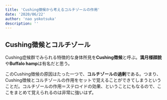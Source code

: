 ```yaml
---
title: 'Cushing徴候から考えるコルチゾールの作用'
date: '2020/06/22'
author: 'nao yokotsuka'
description: ''
---
```


## Cushing徴候とコルチゾール

Cushing症候群でみられる特徴的な身体所見を**Cushing徴候**と呼ぶ。**満月様顔貌**や**Buffalo hamp**は有名だと思う。

このCushing徴候の原因はたった一つで、**コルチゾールの過剰**である。つまり、Cushing徴候とコルチゾールの作用をセットで覚えることができてしまうということだ。コルチゾールの作用＝ステロイドの効果、ということにもなるので、ここをまとめて覚えられるのは非常に強いはず。

